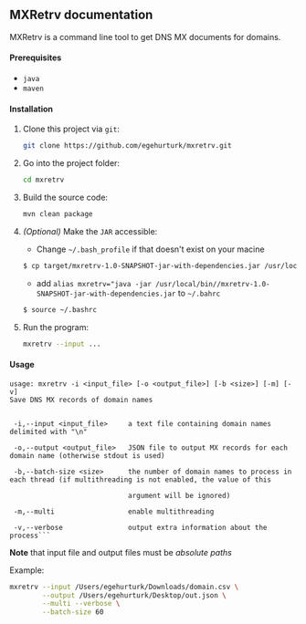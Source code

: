 ## MXRetrv documentation
MXRetrv is a command line tool to get DNS MX documents for 
domains. 

#### Prerequisites
* `java` 
* `maven`

#### Installation
1. Clone this project via `git`:
    ```bash
    git clone https://github.com/egehurturk/mxretrv.git
    ```
2. Go into the project folder:
    ```bash
    cd mxretrv
    ```
3. Build the source code:
    ```bash
   mvn clean package
    ```
4. _(Optional)_ Make the `JAR` accessible:
    * Change `~/.bash_profile` if that doesn't exist on your macine 
    ```bash
   $ cp target/mxretrv-1.0-SNAPSHOT-jar-with-dependencies.jar /usr/local/bin/
   ```
   * add `alias mxretrv="java -jar /usr/local/bin//mxretrv-1.0-SNAPSHOT-jar-with-dependencies.jar` to `~/.bahrc`
   
   ```bash
   $ source ~/.bashrc
   ```
5. Run the program:
    ```bash
   mxretrv --input ...
    ```
#### Usage
```
usage: mxretrv -i <input_file> [-o <output_file>] [-b <size>] [-m] [-v]
Save DNS MX records of domain names


 -i,--input <input_file>     a text file containing domain names delimited with "\n"

 -o,--output <output_file>   JSON file to output MX records for each domain name (otherwise stdout is used)

 -b,--batch-size <size>      the number of domain names to process in each thread (if multithreading is not enabled, the value of this

                             argument will be ignored)

 -m,--multi                  enable multithreading

 -v,--verbose                output extra information about the process```
```
**Note** that input file and output files must be _absolute paths_

Example:
```bash
mxretrv --input /Users/egehurturk/Downloads/domain.csv \
        --output /Users/egehurturk/Desktop/out.json \
        --multi --verbose \
        --batch-size 60 
```
